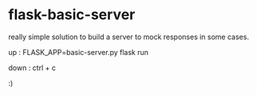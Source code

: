 # flask-basic-server

really simple solution to build a server to mock responses in some cases.

up : FLASK_APP=basic-server.py flask run

down : ctrl + c

:)
